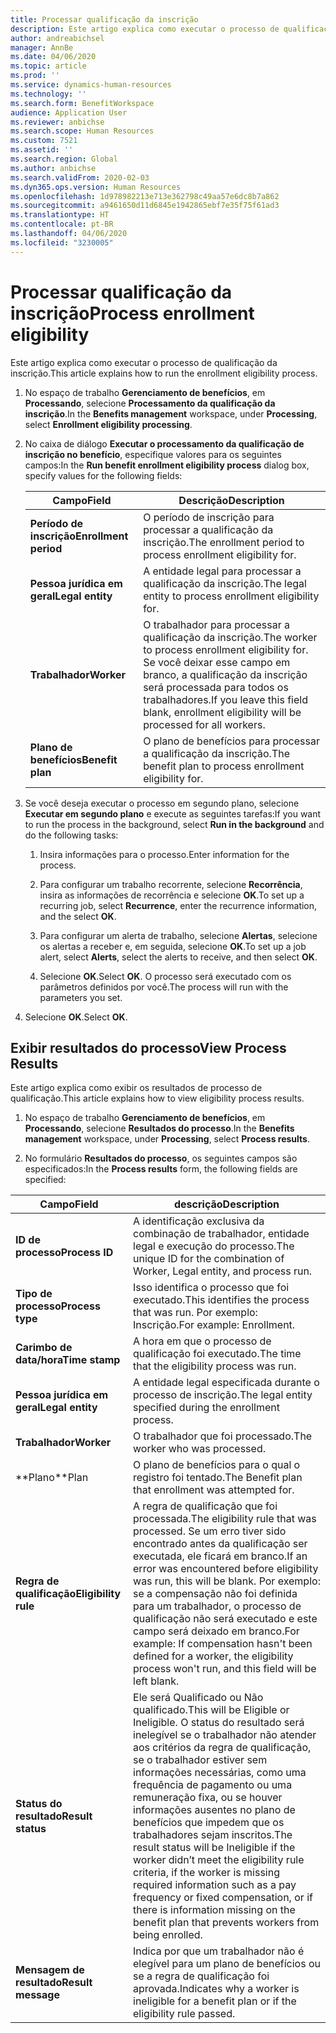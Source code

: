 ```yaml
---
title: Processar qualificação da inscrição
description: Este artigo explica como executar o processo de qualificação da inscrição.
author: andreabichsel
manager: AnnBe
ms.date: 04/06/2020
ms.topic: article
ms.prod: ''
ms.service: dynamics-human-resources
ms.technology: ''
ms.search.form: BenefitWorkspace
audience: Application User
ms.reviewer: anbichse
ms.search.scope: Human Resources
ms.custom: 7521
ms.assetid: ''
ms.search.region: Global
ms.author: anbichse
ms.search.validFrom: 2020-02-03
ms.dyn365.ops.version: Human Resources
ms.openlocfilehash: 1d978982213e713e362798c49aa57e6dc8b7a862
ms.sourcegitcommit: a9461650d11d6845e1942865ebf7e35f75f61ad3
ms.translationtype: HT
ms.contentlocale: pt-BR
ms.lasthandoff: 04/06/2020
ms.locfileid: "3230005"
---
```

# <a name="process-enrollment-eligibility"></a><span data-ttu-id="90e0e-103">Processar qualificação da inscrição</span><span class="sxs-lookup"><span data-stu-id="90e0e-103">Process enrollment eligibility</span></span>

<span data-ttu-id="90e0e-104">Este artigo explica como executar o processo de qualificação da inscrição.</span><span class="sxs-lookup"><span data-stu-id="90e0e-104">This article explains how to run the enrollment eligibility process.</span></span>

1. <span data-ttu-id="90e0e-105">No espaço de trabalho **Gerenciamento de benefícios**, em **Processando**, selecione **Processamento da qualificação da inscrição**.</span><span class="sxs-lookup"><span data-stu-id="90e0e-105">In the **Benefits management** workspace, under **Processing**, select **Enrollment eligibility processing**.</span></span>

2. <span data-ttu-id="90e0e-106">No caixa de diálogo **Executar o processamento da qualificação de inscrição no benefício**, especifique valores para os seguintes campos:</span><span class="sxs-lookup"><span data-stu-id="90e0e-106">In the **Run benefit enrollment eligibility process** dialog box, specify values for the following fields:</span></span>

   | <span data-ttu-id="90e0e-107">Campo</span><span class="sxs-lookup"><span data-stu-id="90e0e-107">Field</span></span> | <span data-ttu-id="90e0e-108">Descrição</span><span class="sxs-lookup"><span data-stu-id="90e0e-108">Description</span></span> |
   | --- | --- |
   | <span data-ttu-id="90e0e-109">**Período de inscrição**</span><span class="sxs-lookup"><span data-stu-id="90e0e-109">**Enrollment period**</span></span> | <span data-ttu-id="90e0e-110">O período de inscrição para processar a qualificação da inscrição.</span><span class="sxs-lookup"><span data-stu-id="90e0e-110">The enrollment period to process enrollment eligibility for.</span></span> |
   | <span data-ttu-id="90e0e-111">**Pessoa jurídica em geral**</span><span class="sxs-lookup"><span data-stu-id="90e0e-111">**Legal entity**</span></span> | <span data-ttu-id="90e0e-112">A entidade legal para processar a qualificação da inscrição.</span><span class="sxs-lookup"><span data-stu-id="90e0e-112">The legal entity to process enrollment eligibility for.</span></span> |
   | <span data-ttu-id="90e0e-113">**Trabalhador**</span><span class="sxs-lookup"><span data-stu-id="90e0e-113">**Worker**</span></span> | <span data-ttu-id="90e0e-114">O trabalhador para processar a qualificação da inscrição.</span><span class="sxs-lookup"><span data-stu-id="90e0e-114">The worker to process enrollment eligibility for.</span></span> <span data-ttu-id="90e0e-115">Se você deixar esse campo em branco, a qualificação da inscrição será processada para todos os trabalhadores.</span><span class="sxs-lookup"><span data-stu-id="90e0e-115">If you leave this field blank, enrollment eligibility will be processed for all workers.</span></span> |
   | <span data-ttu-id="90e0e-116">**Plano de benefícios**</span><span class="sxs-lookup"><span data-stu-id="90e0e-116">**Benefit plan**</span></span> | <span data-ttu-id="90e0e-117">O plano de benefícios para processar a qualificação da inscrição.</span><span class="sxs-lookup"><span data-stu-id="90e0e-117">The benefit plan to process enrollment eligibility for.</span></span>

3. <span data-ttu-id="90e0e-118">Se você deseja executar o processo em segundo plano, selecione **Executar em segundo plano** e execute as seguintes tarefas:</span><span class="sxs-lookup"><span data-stu-id="90e0e-118">If you want to run the process in the background, select **Run in the background** and do the following tasks:</span></span>

   1. <span data-ttu-id="90e0e-119">Insira informações para o processo.</span><span class="sxs-lookup"><span data-stu-id="90e0e-119">Enter information for the process.</span></span>

   2. <span data-ttu-id="90e0e-120">Para configurar um trabalho recorrente, selecione **Recorrência**, insira as informações de recorrência e selecione **OK**.</span><span class="sxs-lookup"><span data-stu-id="90e0e-120">To set up a recurring job, select **Recurrence**, enter the recurrence information, and the select **OK**.</span></span>

   3. <span data-ttu-id="90e0e-121">Para configurar um alerta de trabalho, selecione **Alertas**, selecione os alertas a receber e, em seguida, selecione **OK**.</span><span class="sxs-lookup"><span data-stu-id="90e0e-121">To set up a job alert, select **Alerts**, select the alerts to receive, and then select **OK**.</span></span>

   4. <span data-ttu-id="90e0e-122">Selecione **OK**.</span><span class="sxs-lookup"><span data-stu-id="90e0e-122">Select **OK**.</span></span> <span data-ttu-id="90e0e-123">O processo será executado com os parâmetros definidos por você.</span><span class="sxs-lookup"><span data-stu-id="90e0e-123">The process will run with the parameters you set.</span></span>

4. <span data-ttu-id="90e0e-124">Selecione **OK**.</span><span class="sxs-lookup"><span data-stu-id="90e0e-124">Select **OK**.</span></span>

## <a name="view-process-results"></a><span data-ttu-id="90e0e-125">Exibir resultados do processo</span><span class="sxs-lookup"><span data-stu-id="90e0e-125">View Process Results</span></span>

<span data-ttu-id="90e0e-126">Este artigo explica como exibir os resultados de processo de qualificação.</span><span class="sxs-lookup"><span data-stu-id="90e0e-126">This article explains how to view eligibility process results.</span></span>

1.  <span data-ttu-id="90e0e-127">No espaço de trabalho **Gerenciamento de benefícios**, em **Processando**, selecione **Resultados do processo**.</span><span class="sxs-lookup"><span data-stu-id="90e0e-127">In the **Benefits management** workspace, under **Processing**, select **Process results**.</span></span>

2.  <span data-ttu-id="90e0e-128">No formulário **Resultados do processo**, os seguintes campos são especificados:</span><span class="sxs-lookup"><span data-stu-id="90e0e-128">In the **Process results** form, the following fields are specified:</span></span>

   | <span data-ttu-id="90e0e-129">Campo</span><span class="sxs-lookup"><span data-stu-id="90e0e-129">Field</span></span> | <span data-ttu-id="90e0e-130">descrição</span><span class="sxs-lookup"><span data-stu-id="90e0e-130">Description</span></span> |
   | --- | --- |
   | <span data-ttu-id="90e0e-131">**ID de processo**</span><span class="sxs-lookup"><span data-stu-id="90e0e-131">**Process ID**</span></span> | <span data-ttu-id="90e0e-132">A identificação exclusiva da combinação de trabalhador, entidade legal e execução do processo.</span><span class="sxs-lookup"><span data-stu-id="90e0e-132">The unique ID for the combination of Worker, Legal entity, and process run.</span></span> |
   | <span data-ttu-id="90e0e-133">**Tipo de processo**</span><span class="sxs-lookup"><span data-stu-id="90e0e-133">**Process type**</span></span> | <span data-ttu-id="90e0e-134">Isso identifica o processo que foi executado.</span><span class="sxs-lookup"><span data-stu-id="90e0e-134">This identifies the process that was run.</span></span> <span data-ttu-id="90e0e-135">Por exemplo: Inscrição.</span><span class="sxs-lookup"><span data-stu-id="90e0e-135">For example:  Enrollment.</span></span> |
   | <span data-ttu-id="90e0e-136">**Carimbo de data/hora**</span><span class="sxs-lookup"><span data-stu-id="90e0e-136">**Time stamp**</span></span> | <span data-ttu-id="90e0e-137">A hora em que o processo de qualificação foi executado.</span><span class="sxs-lookup"><span data-stu-id="90e0e-137">The time that the eligibility process was run.</span></span> |
   | <span data-ttu-id="90e0e-138">**Pessoa jurídica em geral**</span><span class="sxs-lookup"><span data-stu-id="90e0e-138">**Legal entity**</span></span> | <span data-ttu-id="90e0e-139">A entidade legal especificada durante o processo de inscrição.</span><span class="sxs-lookup"><span data-stu-id="90e0e-139">The legal entity specified during the enrollment process.</span></span> |
   | <span data-ttu-id="90e0e-140">**Trabalhador**</span><span class="sxs-lookup"><span data-stu-id="90e0e-140">**Worker**</span></span> | <span data-ttu-id="90e0e-141">O trabalhador que foi processado.</span><span class="sxs-lookup"><span data-stu-id="90e0e-141">The worker who was processed.</span></span> |
   | <span data-ttu-id="90e0e-142">\*\*Plano</span><span class="sxs-lookup"><span data-stu-id="90e0e-142">\*\*Plan</span></span> | <span data-ttu-id="90e0e-143">O plano de benefícios para o qual o registro foi tentado.</span><span class="sxs-lookup"><span data-stu-id="90e0e-143">The Benefit plan that enrollment was attempted for.</span></span> |
   | <span data-ttu-id="90e0e-144">**Regra de qualificação**</span><span class="sxs-lookup"><span data-stu-id="90e0e-144">**Eligibility rule**</span></span> | <span data-ttu-id="90e0e-145">A regra de qualificação que foi processada.</span><span class="sxs-lookup"><span data-stu-id="90e0e-145">The eligibility rule that was processed.</span></span> <span data-ttu-id="90e0e-146">Se um erro tiver sido encontrado antes da qualificação ser executada, ele ficará em branco.</span><span class="sxs-lookup"><span data-stu-id="90e0e-146">If an error was encountered before eligibility was run, this will be blank.</span></span> <span data-ttu-id="90e0e-147">Por exemplo: se a compensação não foi definida para um trabalhador, o processo de qualificação não será executado e este campo será deixado em branco.</span><span class="sxs-lookup"><span data-stu-id="90e0e-147">For example: If compensation hasn't been defined for a worker, the eligibility process won't run, and this field will be left blank.</span></span> |
   | <span data-ttu-id="90e0e-148">**Status do resultado**</span><span class="sxs-lookup"><span data-stu-id="90e0e-148">**Result status**</span></span> | <span data-ttu-id="90e0e-149">Ele será Qualificado ou Não qualificado.</span><span class="sxs-lookup"><span data-stu-id="90e0e-149">This will be Eligible or Ineligible.</span></span> <span data-ttu-id="90e0e-150">O status do resultado será inelegível se o trabalhador não atender aos critérios da regra de qualificação, se o trabalhador estiver sem informações necessárias, como uma frequência de pagamento ou uma remuneração fixa, ou se houver informações ausentes no plano de benefícios que impedem que os trabalhadores sejam inscritos.</span><span class="sxs-lookup"><span data-stu-id="90e0e-150">The result status will be Ineligible if the worker didn’t meet the eligibility rule criteria, if the worker is missing required information such as a pay frequency or fixed compensation, or if there is information missing on the benefit plan that prevents workers from being enrolled.</span></span> |
   | <span data-ttu-id="90e0e-151">**Mensagem de resultado**</span><span class="sxs-lookup"><span data-stu-id="90e0e-151">**Result message**</span></span> | <span data-ttu-id="90e0e-152">Indica por que um trabalhador não é elegível para um plano de benefícios ou se a regra de qualificação foi aprovada.</span><span class="sxs-lookup"><span data-stu-id="90e0e-152">Indicates why a worker is ineligible for a benefit plan or if the eligibility rule passed.</span></span> |

